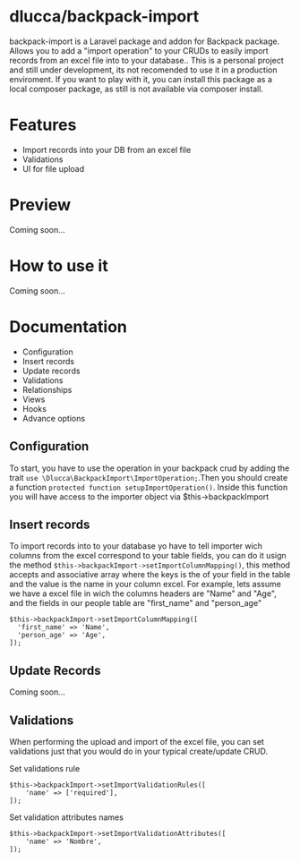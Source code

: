 # dlucca/backpack-import
backpack-import is a Laravel package and addon for Backpack package. Allows you to add a "import operation" to your CRUDs to easily import records from an excel file into to your database.. This is a personal project and still under development, its not recomended to use it in
a production enviroment. If you want to play with it, you can install this package as a local composer package, as still is not available via composer install.

# Features
- Import records into your DB from an excel file
- Validations
- UI for file upload

# Preview
Coming soon...

# How to use it
Coming soon...

# Documentation 
- Configuration
- Insert records
- Update records
- Validations
- Relationships
- Views
- Hooks
- Advance options

## Configuration
To start, you have to use the operation in your backpack crud by adding the trait
`use \Dlucca\BackpackImport\ImportOperation;`.Then you should create a function `protected function setupImportOperation()`. Inside this function you will have access to the importer object via $this->backpackImport 

## Insert records
To import records into to your database yo have to tell importer wich columns from the excel correspond to your table fields, you can do it usign the  method `$this->backpackImport->setImportColumnMapping()`, this method accepts and associative array where the keys is the of your field in the table and the value is the name in your column excel. For example, lets assume we have a excel file in wich the columns headers are "Name" and "Age", and the fields in our people table are "first_name" and "person_age"

```
$this->backpackImport->setImportColumnMapping([
  'first_name' => 'Name',
  'person_age' => 'Age',
]);
```

## Update Records
Coming soon...

## Validations
When performing the upload and import of the excel file, you can set validations just that you would do in your typical create/update CRUD. 

Set validations rule

```
$this->backpackImport->setImportValidationRules([
    'name' => ['required'],
]);
```

Set validation attributes names

```
$this->backpackImport->setImportValidationAttributes([
    'name' => 'Nombre',
]);
```
